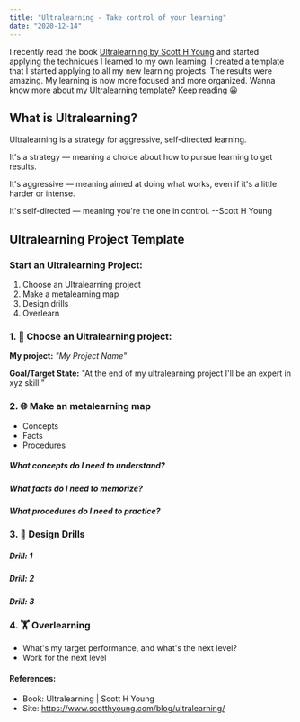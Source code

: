 ```yaml
---
title: "Ultralearning - Take control of your learning"
date: "2020-12-14"
---
```


I recently read the book [Ultralearning by Scott H Young](https://www.scotthyoung.com/blog/ultralearning/) and started applying the techniques I learned to my own learning.  I created a template that I started applying to all my new learning projects. The results were amazing. My learning is now more focused and more organized. Wanna know more about my Ultralearning template? Keep reading 😀 
## What is Ultralearning?

Ultralearning is a strategy for aggressive, self-directed learning.

It's a strategy — meaning a choice about how to pursue learning to get results.

It's aggressive — meaning aimed at doing what works, even if it's a little harder or intense.

It's self-directed — meaning you're the one in control. --Scott H Young

## Ultralearning Project Template

### Start an Ultralearning Project:

1. Choose an Ultralearning project
2. Make a metalearning map
3. Design drills
4. Overlearn

### 1. 🎯 Choose an Ultralearning project:

**My project:** _"My Project Name"_

**Goal/Target State:** "At the end of my ultralearning project I'll be an expert in xyz skill "

### 2. 🌐 Make an metalearning map

- Concepts
- Facts
- Procedures

##### What concepts do I need to understand?

##### What facts do I need to memorize?

##### What procedures do I need to practice?

### 3. 💪 Design Drills

##### Drill: 1

##### Drill: 2

##### Drill: 3

### 4. 🏋️ Overlearning

- What's my target performance, and what's the next level?
- Work for the next level

#### References:

- Book: Ultralearning | Scott H Young
- Site: https://www.scotthyoung.com/blog/ultralearning/
